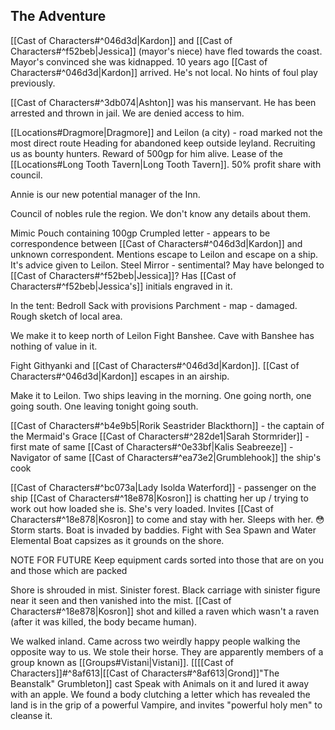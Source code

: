 ## The Adventure
[[Cast of Characters#^046d3d|Kardon]] and [[Cast of Characters#^f52beb|Jessica]] (mayor's niece) have fled towards the coast.
Mayor's convinced she was kidnapped.
10 years ago [[Cast of Characters#^046d3d|Kardon]] arrived. He's not local.
No hints of foul play previously.

[[Cast of Characters#^3db074|Ashton]] was his manservant. He has been arrested and thrown in jail. We are denied access to him.

[[Locations#Dragmore|Dragmore]] and Leilon (a city) - road marked not the most direct route
Heading for abandoned keep outside leyland.
Recruiting us as bounty hunters. Reward of 500gp for him alive. Lease of the [[Locations#Long Tooth Tavern|Long Tooth Tavern]]. 50% profit share with council.

Annie is our new potential manager of the Inn.

Council of nobles rule the region. We don't know any details about them.

Mimic
Pouch containing 100gp
Crumpled letter - appears to be correspondence between [[Cast of Characters#^046d3d|Kardon]] and unknown correspondent.
Mentions escape to Leilon and escape on a ship. It's advice given to Leilon.
Steel Mirror - sentimental? May have belonged to [[Cast of Characters#^f52beb|Jessica]]? Has [[Cast of Characters#^f52beb|Jessica's]] initials engraved in it.

In the tent:
Bedroll
Sack with provisions
Parchment - map - damaged. Rough sketch of local area.


We make it to keep north of Leilon
Fight Banshee.
Cave with Banshee has nothing of value in it.


Fight Githyanki and [[Cast of Characters#^046d3d|Kardon]]. [[Cast of Characters#^046d3d|Kardon]] escapes in an airship.

Make it to Leilon. Two ships leaving in the morning. One going north, one going south. One leaving tonight going south.

[[Cast of Characters#^b4e9b5|Rorik Seastrider Blackthorn]] - the captain of the Mermaid's Grace
[[Cast of Characters#^282de1|Sarah Stormrider]] - first mate of same
[[Cast of Characters#^0e33bf|Kalis Seabreeze]] - Navigator of same
[[Cast of Characters#^ea73e2|Grumblehook]] the ship's cook

[[Cast of Characters#^bc073a|Lady Isolda Waterford]] - passenger on the ship
[[Cast of Characters#^18e878|Kosron]] is chatting her up / trying to work out how loaded she is. She's very loaded.
Invites [[Cast of Characters#^18e878|Kosron]] to come and stay with her.
Sleeps with her. 😳
Storm starts.
Boat is invaded by baddies.
Fight with Sea Spawn and Water Elemental
Boat capsizes as it grounds on the shore.

NOTE FOR FUTURE Keep equipment cards sorted into those that are on you and those which are packed

Shore is shrouded in mist. Sinister forest.
Black carriage with sinister figure near it seen and then vanished into the mist.
[[Cast of Characters#^18e878|Kosron]] shot and killed a raven which wasn't a raven (after it was killed, the body became human).

We walked inland. Came across two weirdly happy people walking the opposite way to us.
We stole their horse. They are apparently members of a group known as [[Groups#Vistani|Vistani]].
[[[[Cast of Characters]]#^8af613|[[Cast of Characters#^8af613|Grond]]"The Beanstalk" Grumbleton]] cast Speak with Animals on it and lured it away with an apple.
We found a body clutching a letter which has revealed the land is in the grip of a powerful Vampire, and invites "powerful holy men" to cleanse it.
